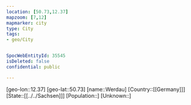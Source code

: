 ```yaml
---
location: [50.73,12.37]
mapzoom: [7,12] 
mapmarker: city 
type: City
tags:
- geo/City


SpocWebEntityId: 35545
isDeleted: false
confidential: public

---
```

[geo-lon::12.37]
[geo-lat::50.73]
[name::Werdau]
[Country::[[Germany]]]
[State::[[../../Sachsen]]]
[Population::]
[Unknown::]

